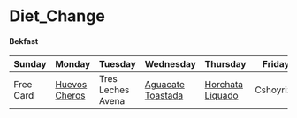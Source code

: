 # Diet_Change

#### Bekfast

| Sunday | Monday | Tuesday | Wednesday | Thursday | Friday | Saturday |
| ------ | ------ | ------- | --------- | -------- | ------ | -------- |
| Free Card | [Huevos Cheros](https://github.com/machavezg9/Diet_Change/blob/master/Recipes/Huevos_Cheros.md) | Tres Leches Avena | [Aguacate Toastada](https://github.com/machavezg9/Diet_Change/blob/master/Recipes/Aguacate_Tostada.md) | [Horchata Liquado](https://github.com/machavezg9/Diet_Change/blob/master/Recipes/Horchata_Liquado.md) | Cshoyrizo | Chilaquiles |

